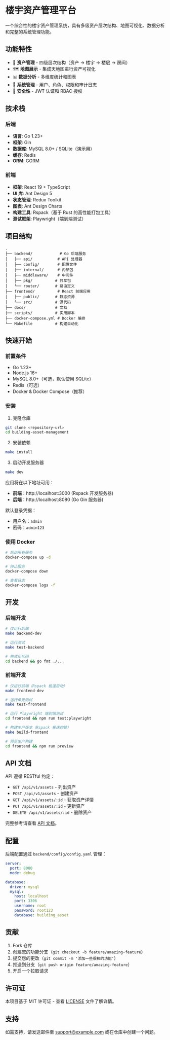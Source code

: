 # 楼宇资产管理平台

一个综合性的楼宇资产管理系统，具有多级资产层次结构、地图可视化、数据分析和完整的系统管理功能。

## 功能特性

- 🏢 **资产管理** - 四级层次结构（资产 → 楼宇 → 楼层 → 房间）
- 🗺️ **地图展示** - 集成天地图进行资产可视化
- 📊 **数据分析** - 多维度统计和图表
- 👥 **系统管理** - 用户、角色、权限和审计日志
- 🔐 **安全性** - JWT 认证和 RBAC 授权

## 技术栈

### 后端
- **语言**: Go 1.23+
- **框架**: Gin
- **数据库**: MySQL 8.0+ / SQLite（演示用）
- **缓存**: Redis
- **ORM**: GORM

### 前端
- **框架**: React 19 + TypeScript
- **UI 库**: Ant Design 5
- **状态管理**: Redux Toolkit
- **图表**: Ant Design Charts
- **构建工具**: Rspack（基于 Rust 的高性能打包工具）
- **测试框架**: Playwright（端到端测试）

## 项目结构

```
.
├── backend/            # Go 后端服务
│   ├── api/           # API 处理器
│   ├── config/        # 配置文件
│   ├── internal/      # 内部包
│   ├── middleware/    # 中间件
│   ├── pkg/          # 共享包
│   └── router/       # 路由定义
├── frontend/          # React 前端应用
│   ├── public/       # 静态资源
│   └── src/          # 源代码
├── docs/             # 文档
├── scripts/          # 实用脚本
├── docker-compose.yml # Docker 编排
└── Makefile          # 构建自动化
```

## 快速开始

### 前置条件

- Go 1.23+
- Node.js 16+
- MySQL 8.0+（可选，默认使用 SQLite）
- Redis（可选）
- Docker & Docker Compose（推荐）

### 安装

1. 克隆仓库
```bash
git clone <repository-url>
cd building-asset-management
```

2. 安装依赖
```bash
make install
```

3. 启动开发服务器
```bash
make dev
```

应用将在以下地址可用：
- **前端**：http://localhost:3000 (Rspack 开发服务器)
- **后端**：http://localhost:8080 (Go Gin 服务器)

默认登录凭据：
- 用户名：`admin`
- 密码：`admin123`

### 使用 Docker

```bash
# 启动所有服务
docker-compose up -d

# 停止服务
docker-compose down

# 查看日志
docker-compose logs -f
```

## 开发

### 后端开发

```bash
# 仅运行后端
make backend-dev

# 运行测试
make test-backend

# 格式化代码
cd backend && go fmt ./...
```

### 前端开发

```bash
# 仅运行前端（Rspack 极速启动）
make frontend-dev

# 运行单元测试
make test-frontend

# 运行 Playwright 端到端测试
cd frontend && npm run test:playwright

# 构建生产版本（Rspack 极速构建）
make build-frontend

# 预览生产构建
cd frontend && npm run preview
```

## API 文档

API 遵循 RESTful 约定：

- `GET /api/v1/assets` - 列出资产
- `POST /api/v1/assets` - 创建资产
- `GET /api/v1/assets/:id` - 获取资产详情
- `PUT /api/v1/assets/:id` - 更新资产
- `DELETE /api/v1/assets/:id` - 删除资产

完整参考请查看 [API 文档](docs/api-design.md)。

## 配置

后端配置通过 `backend/config/config.yaml` 管理：

```yaml
server:
  port: 8080
  mode: debug

database:
  driver: mysql
  mysql:
    host: localhost
    port: 3306
    username: root
    password: root123
    database: building_asset
```

## 贡献

1. Fork 仓库
2. 创建您的功能分支（`git checkout -b feature/amazing-feature`）
3. 提交您的更改（`git commit -m '添加一些很棒的功能'`）
4. 推送到分支（`git push origin feature/amazing-feature`）
5. 开启一个拉取请求

## 许可证

本项目基于 MIT 许可证 - 查看 [LICENSE](LICENSE) 文件了解详情。

## 支持

如需支持，请发送邮件至 support@example.com 或在仓库中创建一个问题。
